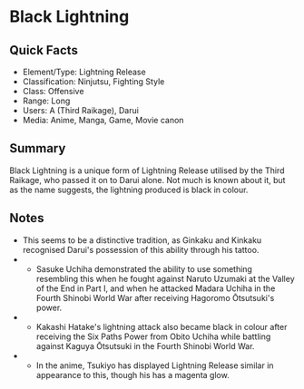 # Black Lightning

## Quick Facts
- Element/Type: Lightning Release
- Classification: Ninjutsu, Fighting Style
- Class: Offensive
- Range: Long
- Users: A (Third Raikage), Darui
- Media: Anime, Manga, Game, Movie canon

## Summary
Black Lightning is a unique form of Lightning Release utilised by the Third Raikage, who passed it on to Darui alone. Not much is known about it, but as the name suggests, the lightning produced is black in colour.

## Notes
- This seems to be a distinctive tradition, as Ginkaku and Kinkaku recognised Darui's possession of this ability through his tattoo.
- * Sasuke Uchiha demonstrated the ability to use something resembling this when he fought against Naruto Uzumaki at the Valley of the End in Part I, and when he attacked Madara Uchiha in the Fourth Shinobi World War after receiving Hagoromo Ōtsutsuki's power.
- * Kakashi Hatake's lightning attack also became black in colour after receiving the Six Paths Power from Obito Uchiha while battling against Kaguya Ōtsutsuki in the Fourth Shinobi World War.
- * In the anime, Tsukiyo has displayed Lightning Release similar in appearance to this, though his has a magenta glow.
